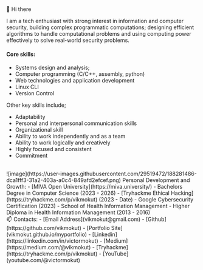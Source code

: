 #
<!-- ![my_banner](https://github.com/user-attachments/assets/966aad43-a67d-4c8f-b312-74e7ca20c890) -->
👋 Hi there
<!-- ## Welcome to Viktor's repo! -->

I am a tech enthusiast with strong interest in information and computer security, building complex programmatic computations; designing efficient algorithms to handle computational problems and using computing power effectively to solve real-world security problems.

#### Core skills:
* Systems design and analysis;
* Computer programming (C/C++, assembly, python)
* Web technologies and application development
* Linux CLI
* Version Control

Other key skills include;
* Adaptability
* Personal and interpersonal communication skills
* Organizational skill
* Ability to work independently and as a team
* Ability to work logically and creatively
* Highly focused and consistent
* Commitment
<br>
![image](https://user-images.githubusercontent.com/29519472/188281486-dca1fff3-31a2-403a-a0c4-849afd2efcef.png) Personal Development and Growth:
 - [MIVA Open University](https://miva.university/) - Bachelors Degree in Computer Science (2023 - 2026)
 - [Tryhackme Ethical Hacking](https://tryhackme.com/p/vikmokut) (2023 - Date)
 - Google Cybersecurity Certification (2023)
 - School of Health Information Management - Higher Diploma in Health Information Management (2013 - 2016)
<!-- - Community Comprehensive Secondary School - Senior Secondary Certificate of Education (SSCE)
 - Evangel International School - First School Leaving Certificate (FLSC) -->
 <br>
📫 Contacts:
 - [Email Address](vikmokut@gmail.com)
 - [Github](https://github.com/vikmokut)
 - [Portfolio Site](vikmokut.github.io/myportfolio)
 - [Linkedin](https://linkedin.com/in/victormokut)
 - [Medium](https://medium.com/@vikmokut)
 - [Tryhackme](https://tryhackme.com/p/vikmokut)
 - [YouTube](youtube.com/@victormokut)
<br>
<!-- Here are the unused stuff -->
<!---
![soc](https://github.com/user-attachments/assets/576800e7-d468-4234-aa33-315691dbc829)
--->
<!--
* information and cyber security;
* Logical thinking and Problem Solving;
* Computer Networking and Network Monitoring;
* Incidence Response;
* Knowledge of Ticketing Systems and Log Review;
--> 
<!---
vikmokut/vikmokut is a ✨ special ✨ repository because its `README.md` (this file) appears on your GitHub profile.
You can click the Preview link to take a look at your changes.
--->
